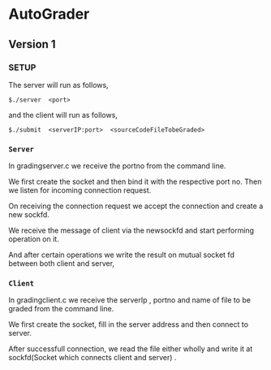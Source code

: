 # AutoGrader
## Version 1

### SETUP
The server will run as follows,

`$./server  <port>`

and the client will run as follows, 

`$./submit  <serverIP:port>  <sourceCodeFileTobeGraded>`


### `Server`
In gradingserver.c we receive the portno from the command line.

We first create the socket and then bind it with the respective port no. Then we listen for incoming connection request.

On receiving the connection request we accept the connection and create a new sockfd.

We receive the message of client via the newsockfd and start performing operation on it.

And after certain operations we write the result on mutual socket fd between both client and server,

### `Client`
In gradingclient.c we receive the serverIp , portno and name of file to be graded from the command line.

We first create the socket, fill in the server address and then connect to server. 

After successfull connection, we read the file either wholly and write it at sockfd(Socket which connects client and server) .


